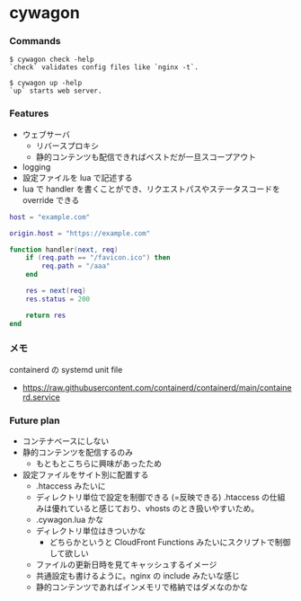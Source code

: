 # cywagon

### Commands
```console
$ cywagon check -help
`check` validates config files like `nginx -t`.

$ cywagon up -help
`up` starts web server.
```

### Features
- ウェブサーバ
  - リバースプロキシ
  - 静的コンテンツも配信できればベストだが一旦スコープアウト
- logging
- 設定ファイルを lua で記述する
- lua で handler を書くことができ、リクエストパスやステータスコードを override できる

```lua
host = "example.com"

origin.host = "https://example.com"

function handler(next, req)
    if (req.path == "/favicon.ico") then
        req.path = "/aaa"
    end

    res = next(req)
    res.status = 200

    return res
end
```

### メモ
containerd の systemd unit file
- https://raw.githubusercontent.com/containerd/containerd/main/containerd.service

### Future plan
- コンテナベースにしない
- 静的コンテンツを配信するのみ
  - もともとこちらに興味があったため
- 設定ファイルをサイト別に配置する
  - .htaccess みたいに
  - ディレクトリ単位で設定を制御できる (=反映できる) .htaccess の仕組みは優れていると感じており、vhosts のとき扱いやすいため。
  - .cywagon.lua かな
  - ディレクトリ単位はきついかな
    - どちらかというと CloudFront Functions みたいにスクリプトで制御して欲しい
  - ファイルの更新日時を見てキャッシュするイメージ
  - 共通設定も書けるように。nginx の include みたいな感じ
  - 静的コンテンツであればインメモリで格納ではダメなのかな
